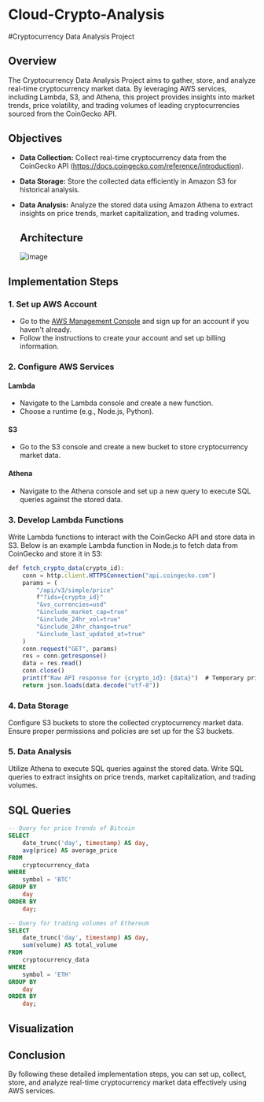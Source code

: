 # Cloud-Crypto-Analysis


#Cryptocurrency Data Analysis Project

## Overview

The Cryptocurrency Data Analysis Project aims to gather, store, and analyze real-time cryptocurrency market data. By leveraging AWS services, including Lambda, S3, and Athena, this project provides insights into market trends, price volatility, and trading volumes of leading cryptocurrencies sourced from the CoinGecko API.

## Objectives

- **Data Collection:** Collect real-time cryptocurrency data from the CoinGecko API (https://docs.coingecko.com/reference/introduction).
- **Data Storage:** Store the collected data efficiently in Amazon S3 for historical analysis.
- **Data Analysis:** Analyze the stored data using Amazon Athena to extract insights on price trends, market capitalization, and trading volumes.

  ## Architecture

  ![image](https://github.com/patel-jhanvi/Cloud-Crypto-Analysis/assets/61945134/4461e7d8-e896-4117-9f8b-39bd1b82409d)


## Implementation Steps

### 1. Set up AWS Account

- Go to the [AWS Management Console](https://aws.amazon.com/console/) and sign up for an account if you haven't already.
- Follow the instructions to create your account and set up billing information.

### 2. Configure AWS Services

#### Lambda

- Navigate to the Lambda console and create a new function.
- Choose a runtime (e.g., Node.js, Python).
  
#### S3

- Go to the S3 console and create a new bucket to store cryptocurrency market data.

#### Athena

- Navigate to the Athena console and set up a new query to execute SQL queries against the stored data.

### 3. Develop Lambda Functions

Write Lambda functions to interact with the CoinGecko API and store data in S3. Below is an example Lambda function in Node.js to fetch data from CoinGecko and store it in S3:

```javascript
def fetch_crypto_data(crypto_id):
    conn = http.client.HTTPSConnection("api.coingecko.com")
    params = (
        "/api/v3/simple/price"
        f"?ids={crypto_id}"
        "&vs_currencies=usd"
        "&include_market_cap=true"
        "&include_24hr_vol=true"
        "&include_24hr_change=true"
        "&include_last_updated_at=true"
    )
    conn.request("GET", params)
    res = conn.getresponse()
    data = res.read()
    conn.close()
    print(f"Raw API response for {crypto_id}: {data}")  # Temporary print for debugging
    return json.loads(data.decode("utf-8"))
```

### 4. Data Storage

Configure S3 buckets to store the collected cryptocurrency market data. Ensure proper permissions and policies are set up for the S3 buckets.

### 5. Data Analysis

Utilize Athena to execute SQL queries against the stored data. Write SQL queries to extract insights on price trends, market capitalization, and trading volumes.

## SQL Queries

```sql
-- Query for price trends of Bitcoin
SELECT 
    date_trunc('day', timestamp) AS day,
    avg(price) AS average_price
FROM 
    cryptocurrency_data
WHERE 
    symbol = 'BTC'
GROUP BY 
    day
ORDER BY 
    day;

-- Query for trading volumes of Ethereum
SELECT 
    date_trunc('day', timestamp) AS day,
    sum(volume) AS total_volume
FROM 
    cryptocurrency_data
WHERE 
    symbol = 'ETH'
GROUP BY 
    day
ORDER BY 
    day;
```
## Visualization


## Conclusion

By following these detailed implementation steps, you can set up, collect, store, and analyze real-time cryptocurrency market data effectively using AWS services.


